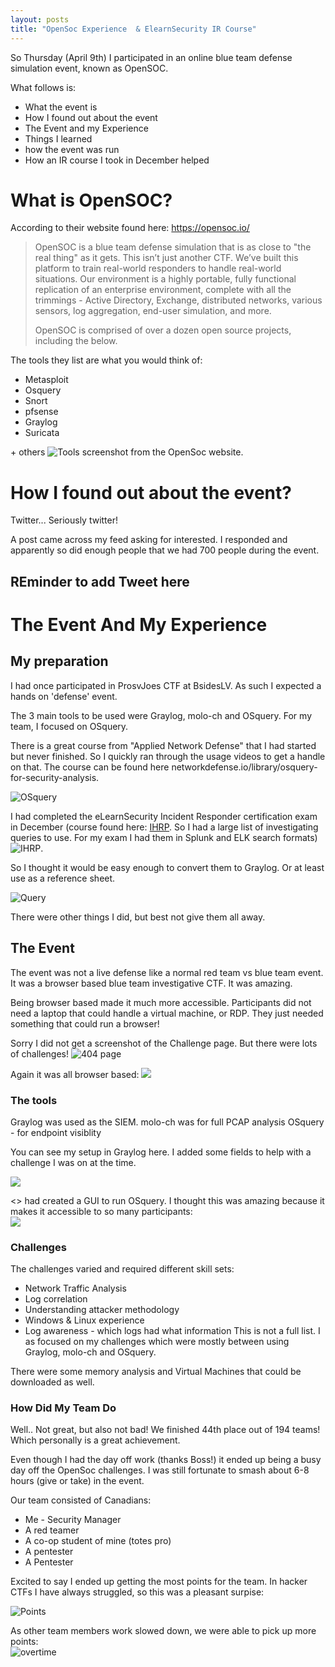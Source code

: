```yaml
---
layout: posts
title: "OpenSoc Experience  & ElearnSecurity IR Course"
---
```

So Thursday (April 9th) I participated in an online blue team defense simulation event, known as OpenSOC.

What follows is:
* What the event is
* How I found out about the event
* The Event and my Experience
* Things I learned
* how the event was run
* How an IR course I took in December helped



# What is OpenSOC?
According to their website found here: https://opensoc.io/
> OpenSOC is a blue team defense simulation that is as close to "the real thing" as it gets. This isn’t just another CTF. We’ve built this platform to train real-world responders to handle real-world situations. Our environment is a highly portable, fully functional replication of an enterprise environment, complete with all the trimmings - Active Directory, Exchange, distributed networks, various sensors, log aggregation, end-user simulation, and more.
>
> OpenSOC is comprised of over a dozen open source projects, including the below.

The tools they list are what you would think of:  
* Metasploit
* Osquery
* Snort
* pfsense
* Graylog
* Suricata

\+ others
![Tools](/images/opensoc_1.png)
screenshot from the  OpenSoc website.

# How I found out about the event?
Twitter... Seriously twitter!

A post came across my feed asking for interested. I responded and apparently so did enough people that we had 700 people during the event.

## REminder to add Tweet here ##


# The Event And My Experience

## My preparation
I had once participated in ProsvJoes CTF at BsidesLV. As such I expected a hands on 'defense' event. 

The 3 main tools to be used were Graylog, molo-ch and OSquery. For my team, I focused on OSquery.  
  
There is a great course from "Applied Network Defense" that I had started but never finished. So I quickly ran through the usage videos to get a handle on that. The course can be found here networkdefense.io/library/osquery-for-security-analysis.

![OSquery](/images/opensoc_2.png)
 
I had completed the eLearnSecurity Incident Responder certification exam in December (course found here: [IHRP](https://www.elearnsecurity.com/course/incident_handling_response_professional/). So I had a large list of investigating queries to use. For my exam I had them in Splunk and ELK search formats) ![IHRP](/images/opensoc_4.png).

So I thought it would be easy enough to convert them to Graylog. Or at least use as a reference sheet.

![Query](/images/opensoc_3.png)


There were other things I did, but best not give them all away. 

## The Event
The event was not a live defense like a normal red team vs blue team event. It was a browser based blue team investigative CTF. It was amazing.

Being browser based made it much more accessible. Participants did not need a laptop that could handle a virtual machine, or RDP. They just needed something that could run a browser!


Sorry I did not get a screenshot of the Challenge page. But there were lots of challenges!
![404 page](/images/opensoc_5.png)

Again it was all browser based:
![](../images/opensoc_6.png)

### The tools
Graylog was used as the SIEM.
molo-ch was for full PCAP analysis
OSquery - for endpoint visiblity


You can see my setup in Graylog here. I added some fields to help with a challenge I was on at the time.

![](../images/opensoc_9.png)


<> had created a GUI to run OSquery. I thought this was amazing because it makes it accessible to so many participants:  
![](../images/opensoc_10.png)


### Challenges
The challenges varied and required different skill sets:  
* Network Traffic Analysis
* Log correlation
* Understanding attacker methodology
* Windows & Linux experience
* Log awareness - which logs had what information
This is not a full list. I as focused on my challenges which were mostly between using Graylog, molo-ch and OSquery.

There were some memory analysis and Virtual Machines that could be downloaded as well.

### How Did My Team Do
Well.. Not great, but also not bad!
We finished 44th place out of 194 teams! Which personally is a great achievement.

Even though I had the day off work (thanks Boss!) it ended up being a busy day off the OpenSoc challenges.  I was still fortunate to smash about 6-8 hours (give or take) in the event. 

Our team consisted of Canadians:
* Me - Security Manager
* A red teamer  
* A co-op student of mine (totes pro)
* A pentester
* A Pentester

Excited to say I ended up getting the most points for the team. In hacker CTFs I have always struggled, so this was a pleasant surpise:

![Points](/images/opensoc_7.png)

As other team members work slowed down, we were able to pick up more points:  
![overtime](/images/opensoc_8.png)

